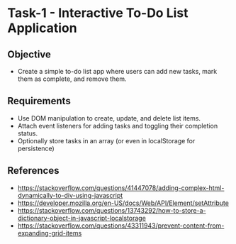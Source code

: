 # Task-1 - Interactive To-Do List Application

## Objective
- Create a simple to-do list app where users can add new tasks, mark them as complete, and remove them.

## Requirements
- Use DOM manipulation to create, update, and delete list items.
- Attach event listeners for adding tasks and toggling their completion status.
- Optionally store tasks in an array (or even in localStorage for persistence)

## References
- https://stackoverflow.com/questions/41447078/adding-complex-html-dynamically-to-div-using-javascript
- https://developer.mozilla.org/en-US/docs/Web/API/Element/setAttribute
- https://stackoverflow.com/questions/13743292/how-to-store-a-dictionary-object-in-javascript-localstorage
- https://stackoverflow.com/questions/43311943/prevent-content-from-expanding-grid-items